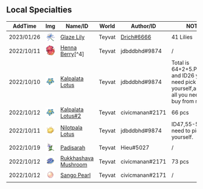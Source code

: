 

## Local Specialties

| AddTime    | Img                                                | Name/ID             | World  | Author/ID         | NOTE         |
| ---------- | -------------------------------------------------- | ------------------- | ------ | ----------------- | -------------|
| 2023/01/26 | ![GlazeLily](../img/icons/GlazeLily.png) | [Glaze Lily](https://github.com/Sam5440/Genshin_Impact_Teleport/tree/download/ManualCollectPoint/LocalSpecialties#glazelilyzip) | Teyvat | [Drich#6666](https://github.com/Drich3614) | 41 Lilies |
| 2022/10/11 | ![HennaBerry](../img/icons/HennaBerry.png) |[Henna Berry](https://github.com/Sam5440/Genshin_Impact_Teleport/tree/download/ManualCollectPoint/LocalSpecialties#hennaberryzip)[^4] | Teyvat | jdbddbhd#9874 | / |
| 2022/10/10 | ![KalpalataLotus](../img/icons/KalpalataLotus.png) | [Kalpalata Lotus](https://github.com/Sam5440/Genshin_Impact_Teleport/tree/download/ManualCollectPoint/LocalSpecialties#kalpalatalotuszip) | Teyvat | jdbddbhd#9874 | Total is 64+2+5.P/S:ID25 and ID26 you need pick up yourself,and 5 of all you need to buy from npc. |
| 2022/10/12 | ![KalpalataLotus](../img/icons/KalpalataLotus.png) | [Kalpalata Lotus#2](https://github.com/Sam5440/Genshin_Impact_Teleport/tree/download/ManualCollectPoint/LocalSpecialties#kalpalatalotus2zip) | Teyvat | civicmanan#2171 | 66 pcs |
| 2022/10/11 | ![NilotpalaLotus](../img/icons/NilotpalaLotus.png) | [Nilotpala Lotus](https://github.com/Sam5440/Genshin_Impact_Teleport/tree/download/ManualCollectPoint/LocalSpecialties#nilotpalalotuszip) | Teyvat | jdbddbhd#9874 | ID47,55-57,you need to pick up yourself. |
| 2022/10/19 | ![Padisarah](../img/icons/Padisarah.png) | [Padisarah](https://github.com/Sam5440/Genshin_Impact_Teleport/tree/download/ManualCollectPoint/LocalSpecialties#padisarahzip) | Teyvat | Hieu#5027 | / |
| 2022/10/12 | ![RukkhashavaMushroom](../img/icons/RukkhashavaMushroom.png) | [Rukkhashava Mushroom](https://github.com/Sam5440/Genshin_Impact_Teleport/tree/download/ManualCollectPoint/LocalSpecialties#rukkhashavamushroomzip) |Teyvat|civicmanan#2171 | 73 pcs |
| 2022/10/12 | ![SangoPearl](../img/icons/SangoPearl.png) | [Sango Pearl](https://github.com/Sam5440/Genshin_Impact_Teleport/tree/download/ManualCollectPoint/LocalSpecialties#sangopearlzip) | Teyvat | civicmanan#2171 | / |

